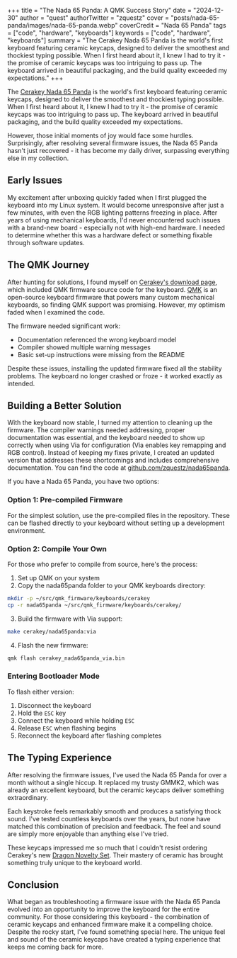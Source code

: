 +++
title = "The Nada 65 Panda: A QMK Success Story"
date = "2024-12-30"
author = "quest"
authorTwitter = "zquestz"
cover = "posts/nada-65-panda/images/nada-65-panda.webp"
coverCredit = "Nada 65 Panda"
tags = ["code", "hardware", "keyboards"]
keywords = ["code", "hardware", "keyboards"]
summary = "The Cerakey Nada 65 Panda is the world's first keyboard featuring ceramic keycaps, designed to deliver the smoothest and thockiest typing possible. When I first heard about it, I knew I had to try it - the promise of ceramic keycaps was too intriguing to pass up. The keyboard arrived in beautiful packaging, and the build quality exceeded my expectations."
+++

The [Cerakey Nada 65 Panda](https://www.cerakey.com/products/nada-65-panda-keyboard) is the world's first keyboard featuring ceramic keycaps, designed to deliver the smoothest and thockiest typing possible. When I first heard about it, I knew I had to try it - the promise of ceramic keycaps was too intriguing to pass up. The keyboard arrived in beautiful packaging, and the build quality exceeded my expectations.

However, those initial moments of joy would face some hurdles. Surprisingly, after resolving several firmware issues, the Nada 65 Panda hasn't just recovered - it has become my daily driver, surpassing everything else in my collection.

## Early Issues

My excitement after unboxing quickly faded when I first plugged the keyboard into my Linux system. It would become unresponsive after just a few minutes, with even the RGB lighting patterns freezing in place. After years of using mechanical keyboards, I'd never encountered such issues with a brand-new board - especially not with high-end hardware. I needed to determine whether this was a hardware defect or something fixable through software updates.

## The QMK Journey

After hunting for solutions, I found myself on [Cerakey's download page](https://www.cerakey.com/pages/download-x), which included QMK firmware source code for the keyboard. [QMK](https://qmk.fm/) is an open-source keyboard firmware that powers many custom mechanical keyboards, so finding QMK support was promising. However, my optimism faded when I examined the code.

The firmware needed significant work:

- Documentation referenced the wrong keyboard model
- Compiler showed multiple warning messages
- Basic set-up instructions were missing from the README

Despite these issues, installing the updated firmware fixed all the stability problems. The keyboard no longer crashed or froze - it worked exactly as intended.

## Building a Better Solution

With the keyboard now stable, I turned my attention to cleaning up the firmware. The compiler warnings needed addressing, proper documentation was essential, and the keyboard needed to show up correctly when using Via for configuration (Via enables key remapping and RGB control). Instead of keeping my fixes private, I created an updated version that addresses these shortcomings and includes comprehensive documentation. You can find the code at [github.com/zquestz/nada65panda](https://github.com/zquestz/nada65panda).

If you have a Nada 65 Panda, you have two options:

### Option 1: Pre-compiled Firmware

For the simplest solution, use the pre-compiled files in the repository. These can be flashed directly to your keyboard without setting up a development environment.

### Option 2: Compile Your Own

For those who prefer to compile from source, here's the process:

1. Set up QMK on your system
2. Copy the nada65panda folder to your QMK keyboards directory:

```sh
mkdir -p ~/src/qmk_firmware/keyboards/cerakey
cp -r nada65panda ~/src/qmk_firmware/keyboards/cerakey/
```

3. Build the firmware with Via support:

```sh
make cerakey/nada65panda:via
```

4. Flash the new firmware:

```sh
qmk flash cerakey_nada65panda_via.bin
```

### Entering Bootloader Mode

To flash either version:

1. Disconnect the keyboard
2. Hold the `ESC` key
3. Connect the keyboard while holding `ESC`
4. Release `ESC` when flashing begins
5. Reconnect the keyboard after flashing completes

## The Typing Experience

After resolving the firmware issues, I've used the Nada 65 Panda for over a month without a single hiccup. It replaced my trusty GMMK2, which was already an excellent keyboard, but the ceramic keycaps deliver something extraordinary.

Each keystroke feels remarkably smooth and produces a satisfying thock sound. I've tested countless keyboards over the years, but none have matched this combination of precision and feedback. The feel and sound are simply more enjoyable than anything else I've tried.

These keycaps impressed me so much that I couldn't resist ordering Cerakey's new [Dragon Novelty Set](https://www.cerakey.com/products/dragon-novelty-ceramic-keycap-set). Their mastery of ceramic has brought something truly unique to the keyboard world.

## Conclusion

What began as troubleshooting a firmware issue with the Nada 65 Panda evolved into an opportunity to improve the keyboard for the entire community. For those considering this keyboard - the combination of ceramic keycaps and enhanced firmware make it a compelling choice. Despite the rocky start, I've found something special here. The unique feel and sound of the ceramic keycaps have created a typing experience that keeps me coming back for more.
